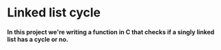 # Linked list cycle

#### In this project we're writing a function in C that checks if a singly linked list has a cycle or no.

